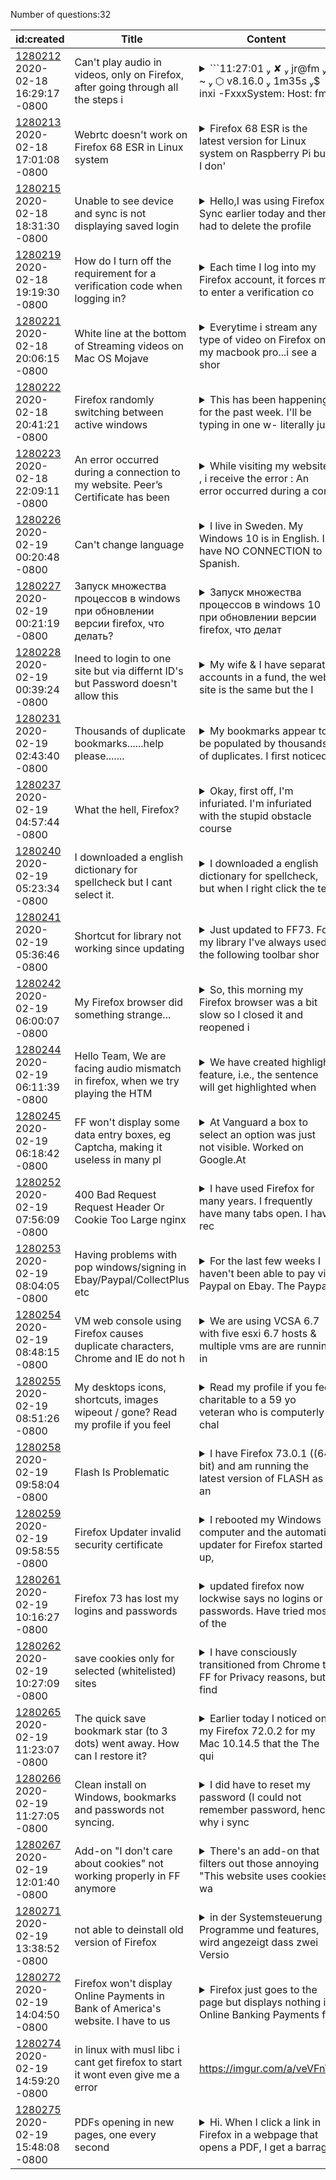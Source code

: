 Number of questions:32

| id:created | Title | Content | Tags |
| --- | --- | --- | --- |
| [1280212](https://support.mozilla.org/questions/1280212)<br>2020-02-18 16:29:17 -0800 | Can't play audio in videos, only on Firefox, after going through all the steps i |<details><summary>```11:27:01  ✘  jr@fm  ~  ⬡ v8.16.0  1m35s $ inxi -FxxxSystem:    Host: fm</summary> Kernel: 5.4.18-2-MANJARO x86_64 bits: 64 compiler: gcc v: 9.2.0 Desktop: KDE Plasma 5.18.80 tk: Qt 5.14.1           wm: kwin_x11 dm: SDDM Distro: Manjaro Linux Machine:   Type: Desktop Mobo: AS...</details> | [other](https://support.mozilla.org/en-US/questions/firefox?tagged=other);[firefox-720](https://support.mozilla.org/en-US/questions/firefox?tagged=firefox-720);[desktop](https://support.mozilla.org/en-US/questions/firefox?tagged=desktop);[linux](https://support.mozilla.org/en-US/questions/firefox?tagged=linux);|
| [1280213](https://support.mozilla.org/questions/1280213)<br>2020-02-18 17:01:08 -0800 | Webrtc doesn't work on Firefox 68 ESR in Linux system |<details><summary>Firefox 68 ESR is the latest version for Linux system on Raspberry Pi but I don'</summary>t know why it is not working with Webrtc.I had tested some Webrtc samples and website with Firefox 68.4.1ESR on Linux system of Raspberry Pi 3. They all return some errors.For example, AppRTC video ...</details> | [firefox-680](https://support.mozilla.org/en-US/questions/firefox?tagged=firefox-680);[other](https://support.mozilla.org/en-US/questions/firefox?tagged=other);[desktop](https://support.mozilla.org/en-US/questions/firefox?tagged=desktop);[linux](https://support.mozilla.org/en-US/questions/firefox?tagged=linux);[raspian](https://support.mozilla.org/en-US/questions/firefox?tagged=raspian);[raspberrypi](https://support.mozilla.org/en-US/questions/firefox?tagged=raspberrypi);|
| [1280215](https://support.mozilla.org/questions/1280215)<br>2020-02-18 18:31:30 -0800 | Unable to see device and sync is not displaying saved login |<details><summary>Hello,I was using Firefox Sync earlier today and then had to delete the profile </summary>and created a new profile.While logging into Firefox I have had to reset the password as I couldn't recall the credentials. Now I don't see any login information.</details> | [firefox-730](https://support.mozilla.org/en-US/questions/firefox?tagged=firefox-730);[sync](https://support.mozilla.org/en-US/questions/firefox?tagged=sync);[desktop](https://support.mozilla.org/en-US/questions/firefox?tagged=desktop);[windows-10](https://support.mozilla.org/en-US/questions/firefox?tagged=windows-10);|
| [1280219](https://support.mozilla.org/questions/1280219)<br>2020-02-18 19:19:30 -0800 | How do I turn off the requirement for a verification code when logging in? |<details><summary>Each time I log into my Firefox account, it forces me to enter a verification co</summary>de sent to my email.  I do not have 2FA enabled in my preferences.  Is there a way to turn off the need to enter verification code each time I log in?</details> | [firefox-720](https://support.mozilla.org/en-US/questions/firefox?tagged=firefox-720);[desktop](https://support.mozilla.org/en-US/questions/firefox?tagged=desktop);[sync](https://support.mozilla.org/en-US/questions/firefox?tagged=sync);[verificationcode](https://support.mozilla.org/en-US/questions/firefox?tagged=verificationcode);|
| [1280221](https://support.mozilla.org/questions/1280221)<br>2020-02-18 20:06:15 -0800 | White line at the bottom of Streaming videos on Mac OS Mojave |<details><summary>Everytime i stream any type of video on Firefox on my macbook pro...i see a shor</summary>t white line at the bottom of my videos when i go in full screen mode...and its only on my mac...on my windows pc they are not there...i went to the apple store and they said it was a firefox thing an...</details> | [firefox-720](https://support.mozilla.org/en-US/questions/firefox?tagged=firefox-720);[desktop](https://support.mozilla.org/en-US/questions/firefox?tagged=desktop);[fix-problems](https://support.mozilla.org/en-US/questions/firefox?tagged=fix-problems);[video](https://support.mozilla.org/en-US/questions/firefox?tagged=video);|
| [1280222](https://support.mozilla.org/questions/1280222)<br>2020-02-18 20:41:21 -0800 | Firefox randomly switching between active windows |<details><summary>This has been happening for the past week. I'll be typing in one w- literally ju</summary>st happened as I'm writing this. I'll be typing in one window, and it'll automatically switch to another window I have open and start typing there.</details> | [other](https://support.mozilla.org/en-US/questions/firefox?tagged=other);[firefox-720](https://support.mozilla.org/en-US/questions/firefox?tagged=firefox-720);[desktop](https://support.mozilla.org/en-US/questions/firefox?tagged=desktop);[windows-10](https://support.mozilla.org/en-US/questions/firefox?tagged=windows-10);|
| [1280223](https://support.mozilla.org/questions/1280223)<br>2020-02-18 22:09:11 -0800 | An error occurred during a connection to my website. Peer’s Certificate has been |<details><summary>While visiting my website , i receive the error : An error occurred during a con</summary>nection to my website. Peer’s Certificate has been revoked.Error code: SEC_ERROR_REVOKED_CERTIFICATEAlso while sending emails from mozilla thunderbird i receive the same error. I am able to send em...</details> | [firefox-730](https://support.mozilla.org/en-US/questions/firefox?tagged=firefox-730);[desktop](https://support.mozilla.org/en-US/questions/firefox?tagged=desktop);[fix-problems](https://support.mozilla.org/en-US/questions/firefox?tagged=fix-problems);[windows-7](https://support.mozilla.org/en-US/questions/firefox?tagged=windows-7);[certficates](https://support.mozilla.org/en-US/questions/firefox?tagged=certficates);|
| [1280226](https://support.mozilla.org/questions/1280226)<br>2020-02-19 00:20:48 -0800 | Can't change language |<details><summary>I live in Sweden. My Windows 10 is in English. I have NO CONNECTION to Spanish. </summary>But still, when I installed Firefox, the installer was in Spanish. I double checked that I hadn't downloaded a Spanish version of some sort, but no. I didn't think more of it, since I was able to chan...</details> | [firefox-730](https://support.mozilla.org/en-US/questions/firefox?tagged=firefox-730);[other](https://support.mozilla.org/en-US/questions/firefox?tagged=other);[desktop](https://support.mozilla.org/en-US/questions/firefox?tagged=desktop);[windows-10](https://support.mozilla.org/en-US/questions/firefox?tagged=windows-10);[language](https://support.mozilla.org/en-US/questions/firefox?tagged=language);|
| [1280227](https://support.mozilla.org/questions/1280227)<br>2020-02-19 00:21:19 -0800 | Запуск множества процессов в windows при обновлении версии firefox, что делать? |<details><summary>Запуск множества процессов в windows 10 при обновлении версии firefox, что делат</summary>ь?</details> | [firefox-730](https://support.mozilla.org/en-US/questions/firefox?tagged=firefox-730);[desktop](https://support.mozilla.org/en-US/questions/firefox?tagged=desktop);[fix-problems](https://support.mozilla.org/en-US/questions/firefox?tagged=fix-problems);[windows-10](https://support.mozilla.org/en-US/questions/firefox?tagged=windows-10);|
| [1280228](https://support.mozilla.org/questions/1280228)<br>2020-02-19 00:39:24 -0800 | Ineed to login to one site but via differnt ID's but Password doesn't allow this |<details><summary>My wife & I have separate accounts in a fund, the web site is the same but the I</summary>D and passwords are different, I can make and save these in password manager but when I click on either one it only goes to the web site and doesn't fill in the data fields, associated with this, is a...</details> | [firefox-730](https://support.mozilla.org/en-US/questions/firefox?tagged=firefox-730);[other](https://support.mozilla.org/en-US/questions/firefox?tagged=other);[desktop](https://support.mozilla.org/en-US/questions/firefox?tagged=desktop);[windows-10](https://support.mozilla.org/en-US/questions/firefox?tagged=windows-10);|
| [1280231](https://support.mozilla.org/questions/1280231)<br>2020-02-19 02:43:40 -0800 | Thousands of duplicate bookmarks......help please....... |<details><summary>My bookmarks appear to be populated by thousands of duplicates. I first noticed </summary>a problem when my iPhone was using up GB's of data allowance by trying to sync them.The latest bookmarkbackups file is 8.2MB in size and I don't appear to have any 'clean' backup files to restore fro...</details> | [bookmarks](https://support.mozilla.org/en-US/questions/firefox?tagged=bookmarks);[firefox-720](https://support.mozilla.org/en-US/questions/firefox?tagged=firefox-720);[desktop](https://support.mozilla.org/en-US/questions/firefox?tagged=desktop);[windows-10](https://support.mozilla.org/en-US/questions/firefox?tagged=windows-10);|
| [1280237](https://support.mozilla.org/questions/1280237)<br>2020-02-19 04:57:44 -0800 | What the hell, Firefox? |<details><summary>Okay, first off, I'm infuriated. I'm infuriated with the stupid obstacle course </summary>it took me to even GET here! From the chain of suggestive meaningless support threads to the baffling loading of Thunderbird to even get me  a password reset because I forgot the password to yet the m...</details> | [privacy-and-security_1](https://support.mozilla.org/en-US/questions/firefox?tagged=privacy-and-security_1);[firefox-730](https://support.mozilla.org/en-US/questions/firefox?tagged=firefox-730);[desktop](https://support.mozilla.org/en-US/questions/firefox?tagged=desktop);[windows-10](https://support.mozilla.org/en-US/questions/firefox?tagged=windows-10);[pleasedonotrant](https://support.mozilla.org/en-US/questions/firefox?tagged=pleasedonotrant);|
| [1280240](https://support.mozilla.org/questions/1280240)<br>2020-02-19 05:23:34 -0800 | I downloaded a english dictionary for spellcheck but I cant select it. |<details><summary>I downloaded a english dictionary for spellcheck, but when I right click the tex</summary>t to change the language, it only shows Dutch (my native language) even though I already downloaded the english dictionary. If my English is bad in this message, its because of that.</details> | [firefox-730](https://support.mozilla.org/en-US/questions/firefox?tagged=firefox-730);[other](https://support.mozilla.org/en-US/questions/firefox?tagged=other);[desktop](https://support.mozilla.org/en-US/questions/firefox?tagged=desktop);[windows-10](https://support.mozilla.org/en-US/questions/firefox?tagged=windows-10);|
| [1280241](https://support.mozilla.org/questions/1280241)<br>2020-02-19 05:36:46 -0800 | Shortcut for library not working since updating |<details><summary>Just updated to FF73. For my library I've always used the following toolbar shor</summary>tcut for an easy one-click-access --- chrome://browser/content/bookmarks/bookmarksPanel.xul.    Since updating, this road is closed. So, the question is - what command would now function you believe?...</details> | [bookmarks](https://support.mozilla.org/en-US/questions/firefox?tagged=bookmarks);[firefox-730](https://support.mozilla.org/en-US/questions/firefox?tagged=firefox-730);[desktop](https://support.mozilla.org/en-US/questions/firefox?tagged=desktop);[windows-10](https://support.mozilla.org/en-US/questions/firefox?tagged=windows-10);|
| [1280242](https://support.mozilla.org/questions/1280242)<br>2020-02-19 06:00:07 -0800 | My Firefox browser did something strange... |<details><summary>So, this morning my Firefox browser was a bit slow so I closed it and reopened i</summary>t and at the time it decided to do an update. Once it finished it launched open and suddenly all my settings were gone and replaced with my husbands browser (he uses Mac and I use Windows). My toolbar...</details> | ;|
| [1280244](https://support.mozilla.org/questions/1280244)<br>2020-02-19 06:11:39 -0800 | Hello Team, We are facing audio mismatch in firefox, when we try playing the HTM |<details><summary>We have created highlight feature, i.e., the sentence will get highlighted when </summary>the audio is played, by used HTML5 audio. On click of each sentence, the audio should readout from particular duration. Example:if the sentence is started in 22.5 ms - 31.8. The audio should play on...</details> | [other](https://support.mozilla.org/en-US/questions/firefox?tagged=other);[firefox-720](https://support.mozilla.org/en-US/questions/firefox?tagged=firefox-720);[desktop](https://support.mozilla.org/en-US/questions/firefox?tagged=desktop);[windows-10](https://support.mozilla.org/en-US/questions/firefox?tagged=windows-10);[webdev](https://support.mozilla.org/en-US/questions/firefox?tagged=webdev);|
| [1280245](https://support.mozilla.org/questions/1280245)<br>2020-02-19 06:18:42 -0800 | FF won't display some data entry boxes, eg Captcha, making it useless in many pl |<details><summary>At Vanguard a box to select an option was just not visible.  Worked on Google.At</summary> several other sites the "I am not a robot" Captcha was just not there.  Worked fine on  Google.I have no special settings and my privacy setting is standard, with no special options selected.Windo...</details> | [other](https://support.mozilla.org/en-US/questions/firefox?tagged=other);[firefox-720](https://support.mozilla.org/en-US/questions/firefox?tagged=firefox-720);[desktop](https://support.mozilla.org/en-US/questions/firefox?tagged=desktop);[windows-10](https://support.mozilla.org/en-US/questions/firefox?tagged=windows-10);[avast](https://support.mozilla.org/en-US/questions/firefox?tagged=avast);[vanguard](https://support.mozilla.org/en-US/questions/firefox?tagged=vanguard);|
| [1280252](https://support.mozilla.org/questions/1280252)<br>2020-02-19 07:56:09 -0800 | 400 Bad Request Request Header Or Cookie Too Large nginx |<details><summary>I have used Firefox for many years. I frequently have many tabs open. I have rec</summary>ently begun to have this problem: I open a site that uses a CDN for images, and the images will not load, and I get the error message in the title for the images.Creating a new profile sometimes fixe...</details> | [firefox-730](https://support.mozilla.org/en-US/questions/firefox?tagged=firefox-730);[desktop](https://support.mozilla.org/en-US/questions/firefox?tagged=desktop);[fix-problems](https://support.mozilla.org/en-US/questions/firefox?tagged=fix-problems);[windows-10](https://support.mozilla.org/en-US/questions/firefox?tagged=windows-10);|
| [1280253](https://support.mozilla.org/questions/1280253)<br>2020-02-19 08:04:05 -0800 | Having problems with pop windows/signing in Ebay/Paypal/CollectPlus etc |<details><summary>For the last few weeks I haven't been able to pay via Paypal on Ebay. The Paypal</summary> sign in circle just keeps spinning. So I've had to use Chrome to make my purchases.I'm having other problems elsewhere. I can't sign into my account on an Newspaper I read. And I can't access the tr...</details> | [firefox-730](https://support.mozilla.org/en-US/questions/firefox?tagged=firefox-730);[websites](https://support.mozilla.org/en-US/questions/firefox?tagged=websites);[desktop](https://support.mozilla.org/en-US/questions/firefox?tagged=desktop);[windows-81](https://support.mozilla.org/en-US/questions/firefox?tagged=windows-81);|
| [1280254](https://support.mozilla.org/questions/1280254)<br>2020-02-19 08:48:15 -0800 | VM web console using Firefox causes duplicate characters, Chrome and IE do not h |<details><summary>We are using VCSA 6.7 with five esxi 6.7 hosts & multiple vms are are running in</summary>side the esxi hosts. We are facing "Double Typing" issue when we open vm & start typing using Mozila firefox (Latest version) & The same issue do not shoe when we access v through chrome or IE. Lookin...</details> | [other](https://support.mozilla.org/en-US/questions/firefox?tagged=other);[desktop](https://support.mozilla.org/en-US/questions/firefox?tagged=desktop);|
| [1280255](https://support.mozilla.org/questions/1280255)<br>2020-02-19 08:51:26 -0800 | My desktops icons, shortcuts, images wipeout / gone? Read my profile if you feel |<details><summary>Read my profile if you feel charitable to a 59 yo veteran who is computerly chal</summary>lenged.</details> | [firefox-730](https://support.mozilla.org/en-US/questions/firefox?tagged=firefox-730);[desktop](https://support.mozilla.org/en-US/questions/firefox?tagged=desktop);[fix-problems](https://support.mozilla.org/en-US/questions/firefox?tagged=fix-problems);[windows-10](https://support.mozilla.org/en-US/questions/firefox?tagged=windows-10);|
| [1280258](https://support.mozilla.org/questions/1280258)<br>2020-02-19 09:58:04 -0800 | Flash Is Problematic |<details><summary>I have Firefox 73.0.1 ((64 bit) and am running the latest version of FLASH as an</summary> add-on.Lately, when using FLASH within FF, sometimes the screen goes white, sometimes it goes black. I cannot seem to figure out what to do and how to restart FLASH or get back to where I was. Also,...</details> | [firefox-730](https://support.mozilla.org/en-US/questions/firefox?tagged=firefox-730);[customize](https://support.mozilla.org/en-US/questions/firefox?tagged=customize);[desktop](https://support.mozilla.org/en-US/questions/firefox?tagged=desktop);[windows-10](https://support.mozilla.org/en-US/questions/firefox?tagged=windows-10);[flash-problem](https://support.mozilla.org/en-US/questions/firefox?tagged=flash-problem);|
| [1280259](https://support.mozilla.org/questions/1280259)<br>2020-02-19 09:58:55 -0800 | Firefox Updater invalid security certificate |<details><summary>I rebooted my Windows computer and the automatic updater for Firefox started up,</summary> but my firewall blocked it because it said it had an invalid security certificate. I tried to allow it, but it again said I had an invalid certificate. I then blocked it, and it gave the same message...</details> | [download-and-install_1](https://support.mozilla.org/en-US/questions/firefox?tagged=download-and-install_1);[firefox-730](https://support.mozilla.org/en-US/questions/firefox?tagged=firefox-730);[desktop](https://support.mozilla.org/en-US/questions/firefox?tagged=desktop);[windows-10](https://support.mozilla.org/en-US/questions/firefox?tagged=windows-10);|
| [1280261](https://support.mozilla.org/questions/1280261)<br>2020-02-19 10:16:27 -0800 | Firefox 73 has lost my logins and passwords |<details><summary>updated firefox now lockwise says no logins or passwords. Have tried most of the</summary> workarounds to no avail. I have no oligarch password set, and use desktop on Windows 7, any help? I have seen that others have the same problem with no solution. Any help would be much appreciated</details> | [privacy-and-security_1](https://support.mozilla.org/en-US/questions/firefox?tagged=privacy-and-security_1);[firefox-730](https://support.mozilla.org/en-US/questions/firefox?tagged=firefox-730);[desktop](https://support.mozilla.org/en-US/questions/firefox?tagged=desktop);[windows-7](https://support.mozilla.org/en-US/questions/firefox?tagged=windows-7);[bug1615382](https://support.mozilla.org/en-US/questions/firefox?tagged=bug1615382);|
| [1280262](https://support.mozilla.org/questions/1280262)<br>2020-02-19 10:27:09 -0800 | save cookies only for selected (whitelisted) sites |<details><summary>I have consciously transitioned from Chrome to FF for Privacy reasons, but find </summary>myself with a problem now.When i close the browser i have set it to delete all the cookies. I want however to make exceptions for certain sites like i did with Chrome so that when i go back to Linked...</details> | [firefox-680](https://support.mozilla.org/en-US/questions/firefox?tagged=firefox-680);[desktop](https://support.mozilla.org/en-US/questions/firefox?tagged=desktop);[privacy-and-security_1](https://support.mozilla.org/en-US/questions/firefox?tagged=privacy-and-security_1);[windows-10](https://support.mozilla.org/en-US/questions/firefox?tagged=windows-10);|
| [1280265](https://support.mozilla.org/questions/1280265)<br>2020-02-19 11:23:07 -0800 | The quick save bookmark star (to 3 dots) went away. How can I restore it? |<details><summary>Earlier today I noticed on my Firefox 72.0.2 for my Mac 10.14.5 that the The qui</summary>ck save bookmark star (to 3 dots) went away. First it said it was disabled, then I closed and restarted it a few times and now it shows it completely gone when I click on the 3 dots. How can I restore...</details> | [firefox-720](https://support.mozilla.org/en-US/questions/firefox?tagged=firefox-720);[desktop](https://support.mozilla.org/en-US/questions/firefox?tagged=desktop);[fix-problems](https://support.mozilla.org/en-US/questions/firefox?tagged=fix-problems);|
| [1280266](https://support.mozilla.org/questions/1280266)<br>2020-02-19 11:27:05 -0800 | Clean install on Windows, bookmarks and passwords not syncing. |<details><summary>I did have to reset my password (I could not remember password, hence why i sync</summary>  passwords). I did logout of the firefox account before initiating a clean install of Windows. It may not make any difference though. :(I  saw how resetting password for sync account can delete info...</details> | [firefox-730](https://support.mozilla.org/en-US/questions/firefox?tagged=firefox-730);[firefox-7301](https://support.mozilla.org/en-US/questions/firefox?tagged=firefox-7301);[sync](https://support.mozilla.org/en-US/questions/firefox?tagged=sync);[desktop](https://support.mozilla.org/en-US/questions/firefox?tagged=desktop);[windows-10](https://support.mozilla.org/en-US/questions/firefox?tagged=windows-10);|
| [1280267](https://support.mozilla.org/questions/1280267)<br>2020-02-19 12:01:40 -0800 | Add-on "I don't care about cookies" not working properly in FF anymore |<details><summary>There's an add-on that filters out those annoying "This website uses cookies" wa</summary>rnings. A very useful add-on. But since a couple of months, it doesn't work well anymore. According to the maker, the problem only occurs in FF on Win, not in Chrome/Opera and not in FF on Linux. And ...</details> | [firefox-730](https://support.mozilla.org/en-US/questions/firefox?tagged=firefox-730);[customize](https://support.mozilla.org/en-US/questions/firefox?tagged=customize);[desktop](https://support.mozilla.org/en-US/questions/firefox?tagged=desktop);[windows-10](https://support.mozilla.org/en-US/questions/firefox?tagged=windows-10);[escalate](https://support.mozilla.org/en-US/questions/firefox?tagged=escalate);[cookies](https://support.mozilla.org/en-US/questions/firefox?tagged=cookies);|
| [1280271](https://support.mozilla.org/questions/1280271)<br>2020-02-19 13:38:52 -0800 | not able to deinstall old version of Firefox |<details><summary>in der Systemsteuerung , Programme und features, wird angezeigt dass zwei Versio</summary>nen von Firefox installiert sind:Mozilla Firefox 66.0.3 (x64 de) Mozilla Firefox 73.0.1 (x64 de) Wegen zahlreicher Probleme möchte ich beide Versionen deinstallieren und Firefox neu installieren.A...</details> | [download-and-install_1](https://support.mozilla.org/en-US/questions/firefox?tagged=download-and-install_1);[firefox-730](https://support.mozilla.org/en-US/questions/firefox?tagged=firefox-730);[desktop](https://support.mozilla.org/en-US/questions/firefox?tagged=desktop);|
| [1280272](https://support.mozilla.org/questions/1280272)<br>2020-02-19 14:04:50 -0800 | Firefox won't display Online Payments in Bank of America's website. I have to us |<details><summary>Firefox just goes to the page but displays nothing in Online Banking Payments fo</summary>r Bank Of America.I have disabled everything I can find that blocks access, I can use Chrome an I may have to switch.</details> | [privacy-and-security_1](https://support.mozilla.org/en-US/questions/firefox?tagged=privacy-and-security_1);[firefox-730](https://support.mozilla.org/en-US/questions/firefox?tagged=firefox-730);[desktop](https://support.mozilla.org/en-US/questions/firefox?tagged=desktop);[windows-10](https://support.mozilla.org/en-US/questions/firefox?tagged=windows-10);|
| [1280274](https://support.mozilla.org/questions/1280274)<br>2020-02-19 14:59:20 -0800 | in linux with musl libc i cant get firefox to start it wont even give me a error | https://imgur.com/a/veVFnTj | [download-and-install_1](https://support.mozilla.org/en-US/questions/firefox?tagged=download-and-install_1);[firefox-730](https://support.mozilla.org/en-US/questions/firefox?tagged=firefox-730);[desktop](https://support.mozilla.org/en-US/questions/firefox?tagged=desktop);[linux](https://support.mozilla.org/en-US/questions/firefox?tagged=linux);|
| [1280275](https://support.mozilla.org/questions/1280275)<br>2020-02-19 15:48:08 -0800 | PDFs opening in new pages, one every second |<details><summary>Hi. When I click a link in Firefox in a webpage that opens a PDF, I get a barrag</summary>e of new Firefox windows, one a second that keep opening until I close Firefox by force. I have my computer set to open PDFs by safari by default, and I have the appropriate setting in Firefox. I’ve e...</details> | [desktop](https://support.mozilla.org/en-US/questions/firefox?tagged=desktop);[fix-problems](https://support.mozilla.org/en-US/questions/firefox?tagged=fix-problems);|
